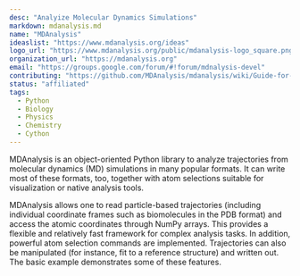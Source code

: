 ```yaml
---
desc: "Analyize Molecular Dynamics Simulations"
markdown: mdanalysis.md
name: "MDAnalysis"
ideaslist: "https://www.mdanalysis.org/ideas"
logo_url: "https://www.mdanalysis.org/public/mdanalysis-logo_square.png"
organization_url: "https://mdanalysis.org"
email: "https://groups.google.com/forum/#!forum/mdnalysis-devel"
contributing: "https://github.com/MDAnalysis/mdanalysis/wiki/Guide-for-Developers"
status: "affiliated"
tags:
  - Python
  - Biology
  - Physics
  - Chemistry
  - Cython
---
```


MDAnalysis is an object-oriented Python library to analyze trajectories from
molecular dynamics (MD) simulations in many popular formats. It can write most
of these formats, too, together with atom selections suitable for visualization
or native analysis tools.

MDAnalysis allows one to read particle-based trajectories (including individual
coordinate frames such as biomolecules in the PDB format) and access the atomic
coordinates through NumPy arrays. This provides a flexible and relatively fast
framework for complex analysis tasks. In addition, powerful atom selection
commands are implemented. Trajectories can also be manipulated (for instance,
fit to a reference structure) and written out. The basic example demonstrates
some of these features.

